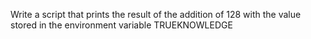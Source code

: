 Write a script that prints the result of the addition of 128 with the value stored in the environment variable TRUEKNOWLEDGE
